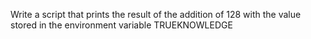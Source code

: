 Write a script that prints the result of the addition of 128 with the value stored in the environment variable TRUEKNOWLEDGE
